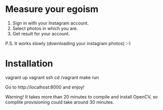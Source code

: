 # Measure your egoism

1. Sign in with your Instagram account.
2. Select photos in which you are.
3. Get result for your account.

P.S. It works slowly (downloading your instagram photos) :-)

# Installation

vagrant up
vagrant ssh
cd /vagrant
make run

Go to http://localhost:8000 and enjoy!

Warning! It takes more than 20 minutes to compile and install OpenCV,
so complite provisioning could take around 30 minutes.
